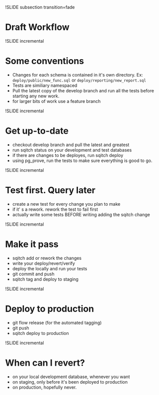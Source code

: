 !SLIDE subsection transition=fade

# Draft Workflow

!SLIDE incremental

# Some conventions

* Changes for each schema is contained in it's own directory. Ex: `deploy/public/new_func.sql` or `deploy/reporting/new_report.sql`
* Tests are similiary namespaced
* Pull the latest copy of the develop branch and run all the tests before starting any new work.
* for larger bits of work use a feature branch

!SLIDE incremental
# Get up-to-date

* checkout develop branch and pull the latest and greatest
* run sqitch status on your development and test databases
* if there are changes to be deployes, run sqitch deploy
* using pg\_prove, run the tests to make sure everything is good to go.

!SLIDE incremental

# Test first. Query later

* create a new test for every change you plan to make
* if it' s a rework. rework the test to fail first
* actually write some tests BEFORE writing adding the sqitch change

!SLIDE incremental

# Make it pass

* sqitch add or rework the changes
* write your deploy/revert/verify
* deploy the locally and run your tests
* git commit and push
* sqitch tag and deploy to staging

!SLIDE incremental

# Deploy to production

* git flow release (for the automated tagging)
* git push
* sqitch deploy to production

!SLIDE incremental

# When can I revert?

* on your local development database, whenever you want
* on staging, only before it's been deployed to production
* on production, hopefully never.

